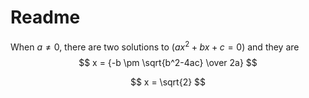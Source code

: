 <script type="text/javascript" src="http://cdn.mathjax.org/mathjax/latest/MathJax.js?config=default"></script>

# Readme

When $a \ne 0$, there are two solutions to $(ax^2 + bx + c = 0)$ and they are 
$$ x = {-b \pm \sqrt{b^2-4ac} \over 2a} $$

$$ x = \sqrt{2} $$